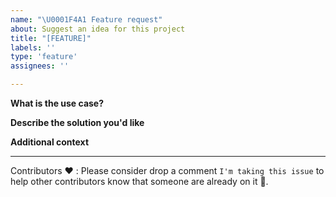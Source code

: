 ```yaml
---
name: "\U0001F4A1 Feature request"
about: Suggest an idea for this project
title: "[FEATURE]"
labels: ''
type: 'feature'
assignees: ''

---
```


**What is the use case?**

**Describe the solution you'd like**

**Additional context**


---
Contributors ❤️ :  Please consider drop a comment `I'm taking this issue` to help other contributors know that someone are already on it 🙏. 

